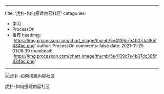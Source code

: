 
---
title: '虎扑-如何搭建内容社区'
categories: 
 - 学习
 - ProcessOn
 - 推荐
headimg: 'https://img.processon.com/chart_image/thumb/5e4139c7e4b07dc385f434bc.png'
author: ProcessOn
comments: false
date: 2021-11-25 01:06:39
thumbnail: 'https://img.processon.com/chart_image/thumb/5e4139c7e4b07dc385f434bc.png'
---

<div>   
<img class="thumb" alt="虎扑-如何搭建内容社区" src="https://img.processon.com/chart_image/thumb/5e4139c7e4b07dc385f434bc.png" referrerpolicy="no-referrer">
<p>虎扑-如何搭建内容社区</p>  
</div>
            